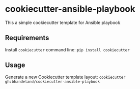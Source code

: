 # cookiecutter-ansible-playbook

This a simple cookiecutter template for Ansible playbook

## Requirements

Install `cookiecutter` command line: `pip install cookiecutter`    

## Usage

Generate a new Cookiecutter template layout: `cookiecutter gh:bhandeland/cookiecutter-ansible-playbook`    
